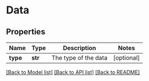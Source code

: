 # Data

## Properties
Name | Type | Description | Notes
------------ | ------------- | ------------- | -------------
**type** | **str** | The type of the data | [optional] 

[[Back to Model list]](../README.md#documentation-for-models) [[Back to API list]](../README.md#documentation-for-api-endpoints) [[Back to README]](../README.md)


